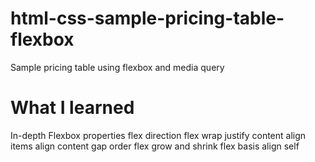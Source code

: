# html-css-sample-pricing-table-flexbox
Sample pricing table using flexbox and media query

# What I learned
In-depth Flexbox properties
flex direction
flex wrap
justify content
align items
align content
gap
order
flex grow and shrink
flex basis
align self
